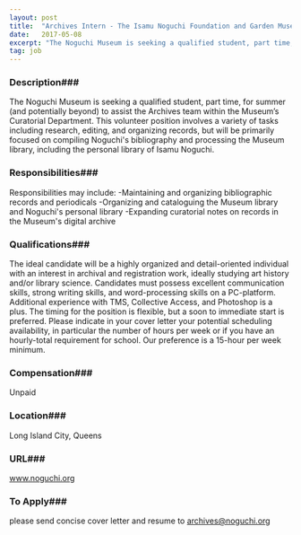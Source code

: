 ```yaml
---
layout: post
title:  "Archives Intern - The Isamu Noguchi Foundation and Garden Museum, New York"
date:   2017-05-08
excerpt: "The Noguchi Museum is seeking a qualified student, part time, for summer (and potentially beyond) to assist the Archives team within the Museum’s Curatorial Department. This volunteer position involves a variety of tasks including research, editing, and organizing records, but will be primarily focused on compiling Noguchi's bibliography and processing..."
tag: job
---
```


### Description###

The Noguchi Museum is seeking a qualified student, part time, for summer (and potentially beyond) to assist the Archives team within the Museum’s Curatorial Department. This volunteer position involves a variety of tasks including research, editing, and organizing records, but will be primarily focused on compiling Noguchi's bibliography and processing the Museum library, including the personal library of Isamu Noguchi.


### Responsibilities###

Responsibilities may include:
-Maintaining and organizing bibliographic records and periodicals
-Organizing and cataloguing the Museum library and Noguchi's personal library
-Expanding curatorial notes on records in the Museum's digital archive



### Qualifications###

The ideal candidate will be a highly organized and detail-oriented individual with an interest in archival and registration work, ideally studying art history and/or library science. Candidates must possess excellent communication skills, strong writing skills, and word-processing skills on a PC-platform. Additional experience with TMS, Collective Access, and Photoshop is a plus. The timing for the position is flexible, but a soon to immediate start is preferred. Please indicate in your cover letter your potential scheduling availability, in particular the number of hours per week or if you have an hourly-total requirement for school. Our preference is a 15-hour per week minimum.


### Compensation###

Unpaid


### Location###

Long Island City, Queens


### URL###

www.noguchi.org

### To Apply###

please send concise cover letter and resume to archives@noguchi.org





